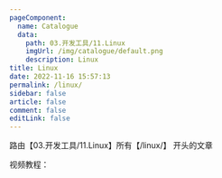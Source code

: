 ```yaml
---
pageComponent:
  name: Catalogue
  data:
    path: 03.开发工具/11.Linux
    imgUrl: /img/catalogue/default.png
    description: Linux
title: Linux
date: 2022-11-16 15:57:13
permalink: /linux/
sidebar: false
article: false
comment: false
editLink: false
---
```


路由【03.开发工具/11.Linux】所有【/linux/】 开头的文章

视频教程：